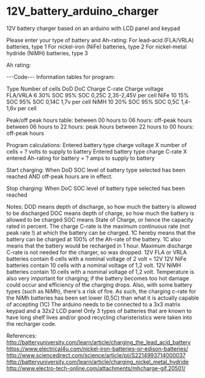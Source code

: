# 12V_battery_arduino_charger
12V battery charger based on an arduino with LCD panel and keypad

Please enter your type of battery and Ah-rating: 
For lead-acid (FLA/VRLA) batteries, type 1
For nickel-iron (NiFe) batteries, type 2
For nickel-metal hydride (NiMH) batteries, type 3

Ah rating:

---Code---
Information tables for program:

Type      Number of cells   DoD       DoC         Charge C-rate   Charge voltage		
FLA/VRLA  6			            30% SOC   95% SOC     0,25C           2,35-2,45V per cell
NiFe      10                15% SOC   95% SOC     0,14C           1,7v per cell
NiMH      10                20% SOC   95% SOC     0,5C            1,4-1,6v per cell

Peak/off peak hours table:
between 00 hours to 06 hours: off-peak hours
between 06 hours to 22 hours: peak hours
between 22 hours to 00 hours: off-peak hours

Program calculations:
Entered battery type charge voltage X number of cells = ? volts to supply to battery
Entered battery type charge C-rate X entered Ah-rating for battery = ? amps to supply to battery

Start charging:
When DoD SOC level of battery type selected has been reached AND off-peak hours are in effect.

Stop charging:
When DoC SOC level of battery type selected has been reached

Notes:
DOD means depth of discharge, so how much the battery is allowed to be discharged
DOC means depth of charge, so how much the battery is allowed to be charged
SOC means State of Charge, or hence the capacity rated in percent.
The charge C-rate is the maximum continuous rate (not peak rate !) at which the battery can be charged.
1C hereby means that the battery can be charged at 100% of the Ah-rate of the battery.
1C also means that the battery would be recharged in 1 hour. 
Maximum discharge C-rate is not needed for the charger, so was dropped.
12V FLA or VRLA batteries contain 6 cells with a nominal voltage of 2 volt = 12V
12V NiFe batteries contain 10 cells with a nominal voltage of 1,2 volt.
12V NiMH batteries contain 10 cells with a nominal voltage of 1,2 volt.
Temperature is also very important for charging; if the battery becomes too hot damage could occur and efficiency of the charging drops. Also, with some battery types (such as NiMh), there's a risk of fire. As such, the charging c-rate for the NiMh batteries has been set lower (0,5C) than what it is actually capable of accepting (1C)
The arduino needs to be connected to a 3x3 matrix keypad and a 32x2 LCD panel
Only 3 types of batteries that are known to have long shelf lives and/or good recycling charisteristics were taken into the recharger code.

References:
http://batteryuniversity.com/learn/article/charging_the_lead_acid_battery
https://www.electrical4u.com/nickel-iron-batteries-or-edison-batteries/
http://www.sciencedirect.com/science/article/pii/S2214993714000037
http://batteryuniversity.com/learn/article/charging_nickel_metal_hydride
http://www.electro-tech-online.com/attachments/mhcharge-gif.20501/
